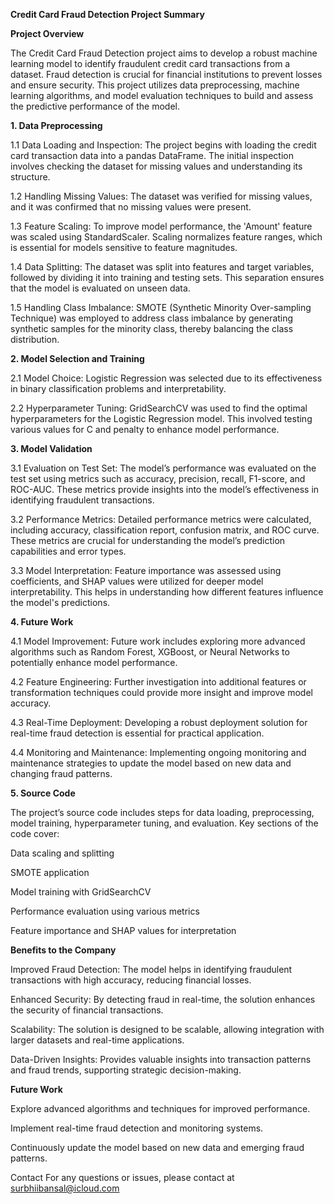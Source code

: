 **Credit Card Fraud Detection Project Summary**

**Project Overview**

The Credit Card Fraud Detection project aims to develop a robust machine learning model to identify fraudulent credit card transactions from a dataset. Fraud detection is crucial for financial institutions to prevent losses and ensure security. This project utilizes data preprocessing, machine learning algorithms, and model evaluation techniques to build and assess the predictive performance of the model.

**1. Data Preprocessing**
   
1.1 Data Loading and Inspection: 
The project begins with loading the credit card transaction data into a pandas DataFrame. The initial inspection involves checking the dataset for missing values and understanding its structure.

1.2 Handling Missing Values:
The dataset was verified for missing values, and it was confirmed that no missing values were present.

1.3 Feature Scaling: 
To improve model performance, the 'Amount' feature was scaled using StandardScaler. Scaling normalizes feature ranges, which is essential for models sensitive to feature magnitudes.

1.4 Data Splitting: 
The dataset was split into features and target variables, followed by dividing it into training and testing sets. This separation ensures that the model is evaluated on unseen data.

1.5 Handling Class Imbalance: 
SMOTE (Synthetic Minority Over-sampling Technique) was employed to address class imbalance by generating synthetic samples for the minority class, thereby balancing the class distribution.

**2. Model Selection and Training**
   
2.1 Model Choice: 
Logistic Regression was selected due to its effectiveness in binary classification problems and interpretability.

2.2 Hyperparameter Tuning: 
GridSearchCV was used to find the optimal hyperparameters for the Logistic Regression model. This involved testing various values for C and penalty to enhance model performance.

**3. Model Validation**
   
3.1 Evaluation on Test Set: 
The model’s performance was evaluated on the test set using metrics such as accuracy, precision, recall, F1-score, and ROC-AUC. These metrics provide insights into the model’s effectiveness in identifying fraudulent transactions.

3.2 Performance Metrics: 
Detailed performance metrics were calculated, including accuracy, classification report, confusion matrix, and ROC curve. These metrics are crucial for understanding the model’s prediction capabilities and error types.

3.3 Model Interpretation: 
Feature importance was assessed using coefficients, and SHAP values were utilized for deeper model interpretability. This helps in understanding how different features influence the model's predictions.

**4. Future Work**

4.1 Model Improvement: 
Future work includes exploring more advanced algorithms such as Random Forest, XGBoost, or Neural Networks to potentially enhance model performance.

4.2 Feature Engineering: 
Further investigation into additional features or transformation techniques could provide more insight and improve model accuracy.

4.3 Real-Time Deployment: 
Developing a robust deployment solution for real-time fraud detection is essential for practical application.

4.4 Monitoring and Maintenance: 
Implementing ongoing monitoring and maintenance strategies to update the model based on new data and changing fraud patterns.

**5. Source Code**

The project’s source code includes steps for data loading, preprocessing, model training, hyperparameter tuning, and evaluation. Key sections of the code cover:

Data scaling and splitting

SMOTE application

Model training with GridSearchCV

Performance evaluation using various metrics

Feature importance and SHAP values for interpretation



**Benefits to the Company**

Improved Fraud Detection: The model helps in identifying fraudulent transactions with high accuracy, reducing financial losses.

Enhanced Security: By detecting fraud in real-time, the solution enhances the security of financial transactions.

Scalability: The solution is designed to be scalable, allowing integration with larger datasets and real-time applications.

Data-Driven Insights: Provides valuable insights into transaction patterns and fraud trends, supporting strategic decision-making.


**Future Work**

Explore advanced algorithms and techniques for improved performance.

Implement real-time fraud detection and monitoring systems.

Continuously update the model based on new data and emerging fraud patterns.



Contact
For any questions or issues, please contact at surbhiibansal@icloud.com
